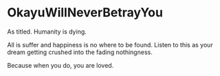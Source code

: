 # OkayuWillNeverBetrayYou
As titled. Humanity is dying.

All is suffer and happiness is no where to be found.
Listen to this as your dream getting crushed into the fading nothingness.

Because when you do, you are loved.
